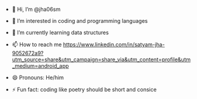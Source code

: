 - 👋 Hi, I’m @jha06sm
- 👀 I’m interested in coding and programming languages
- 🌱 I’m currently learning data structures
  
- 📫 How to reach me https://www.linkedin.com/in/satyam-jha-9052672a9?utm_source=share&utm_campaign=share_via&utm_content=profile&utm_medium=android_app
- 😄 Pronouns: He/him
- ⚡ Fun fact: coding like poetry should be short and consice

<!---
jha06sm/jha06sm is a ✨ special ✨ repository because its `README.md` (this file) appears on your GitHub profile.
You can click the Preview link to take a look at your changes.
--->
